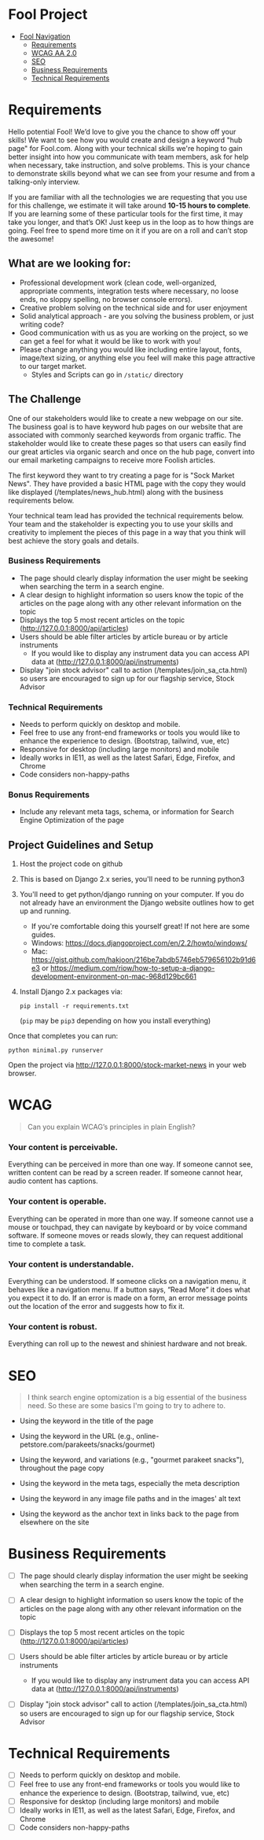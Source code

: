 # Fool Project

<!-- TOC -->

- [Fool Navigation](#fool-project)
    - [Requirements](#requirements)
    - [WCAG AA 2.0](#wcag)
    - [SEO](#seo)
    - [Business Requirements](#business-requirements)
    - [Technical Requirements](technical-requirements)
<!-- /TOC -->

# Requirements

Hello potential Fool!  We’d love to give you the chance to show off your skills!  We want to see how you would create and design a keyword "hub page" for Fool.com.
Along with your technical skills we're hoping to gain better insight into how you communicate with team members, ask for help when necessary, take instruction, and solve problems.
This is your chance to demonstrate skills beyond what we can see from your resume and from a talking-only interview.

If you are familiar with all the technologies we are requesting that you use for this challenge, we estimate it will take around **10-15 hours to complete**.
If you are learning some of these particular tools for the first time, it may take you longer, and that’s OK!
Just keep us in the loop as to how things are going.  Feel free to spend more time on it if you are on a roll and can’t stop the awesome!



## What are we looking for:
* Professional development work (clean code, well-organized, appropriate comments, integration tests where necessary, no loose ends, no sloppy spelling, no browser console errors).
* Creative problem solving on the technical side and for user enjoyment
* Solid analytical approach - are you solving the business problem, or just writing code?
* Good communication with us as you are working on the project, so we can get a feel for what it would be like to work with you!
* Please change anything you would like including entire layout, fonts, image/text sizing, or anything else you feel will make this page attractive to our target market.
  - Styles and Scripts can go in `/static/` directory



## The Challenge
One of our stakeholders would like to create a new webpage on our site. The business goal is to have keyword hub pages on our website that are associated with commonly searched keywords from organic traffic.
The stakeholder would like to create these pages so that users can easily find our great articles via organic search and once on the hub page, convert into our email marketing campaigns to receive more Foolish articles.

The first keyword they want to try creating a page for is "Sock Market News".
They have provided a basic HTML page with the copy they would like displayed (/templates/news_hub.html) along with the business requirements below.

Your technical team lead has provided the technical requirements below.
Your team and the stakeholder is expecting you to use your skills and creativity to implement the pieces of this page in a way that you think will best achieve the story goals and details.



### Business Requirements
* The page should clearly display information the user might be seeking when searching the term in a search engine.
* A clear design to highlight information so users know the topic of the articles on the page along with any other relevant information on the topic
* Displays the top 5 most recent articles on the topic (http://127.0.0.1:8000/api/articles)
* Users should be able filter articles by article bureau or by article instruments
  - If you would like to display any instrument data you can access API data at (http://127.0.0.1:8000/api/instruments)
* Display "join stock advisor" call to action (/templates/join_sa_cta.html) so users are encouraged to sign up for our flagship service, Stock Advisor



### Technical Requirements
* Needs to perform quickly on desktop and mobile.
* Feel free to use any front-end frameworks or tools you would like to enhance the experience to design. (Bootstrap, tailwind, vue, etc)
* Responsive for desktop (including large monitors) and mobile
* Ideally works in IE11, as well as the latest Safari, Edge, Firefox, and Chrome
* Code considers non-happy-paths


### Bonus Requirements
* Include any relevant meta tags, schema, or information for Search Engine Optimization of the page


## Project Guidelines and Setup
1. Host the project code on github
1. This is based on Django 2.x series, you'll need to be running python3
1. You'll need to get python/django running on your computer. If you do not already have an environment the Django website outlines how to get up and running.
    * If you're comfortable doing this yourself great! If not here are some guides.
    * Windows: https://docs.djangoproject.com/en/2.2/howto/windows/
    * Mac: https://gist.github.com/hakjoon/216be7abdb5746eb579656102b91d6e3 or https://medium.com/riow/how-to-setup-a-django-development-environment-on-mac-968d129bc661
1. Install Django 2.x packages via:

   ```pip install -r requirements.txt```

    (`pip` may be `pip3` depending on how you install everything)

Once that completes you can run:

```
python minimal.py runserver
```

Open the project via http://127.0.0.1:8000/stock-market-news in your web browser.



# WCAG

> Can you explain WCAG’s principles in plain English?

### Your content is perceivable. <br>
Everything can be perceived in more than one way. If someone cannot see, written content can be read by a screen reader. If someone cannot hear, audio content has captions.

### Your content is operable. <br>
Everything can be operated in more than one way. If someone cannot use a mouse or touchpad, they can navigate by keyboard or by voice command software. If someone moves or reads slowly, they can request additional time to complete a task.

### Your content is understandable. <br>
Everything can be understood. If someone clicks on a navigation menu, it behaves like a navigation menu. If a button says, “Read More” it does what you expect it to do. If an error is made on a form, an error message points out the location of the error and suggests how to fix it.

### Your content is robust. <br>
Everything can roll up to the newest and shiniest hardware and not break.

# SEO

> I think search engine optomization is a big essential of the business need. So these are some basics I'm going to try to adhere to.

* Using the keyword in the title of the page<br>

* Using the keyword in the URL (e.g., online-petstore.com/parakeets/snacks/gourmet)<br>

* Using the keyword, and variations (e.g., "gourmet parakeet snacks"), throughout the page copy<br>

* Using the keyword in the meta tags, especially the meta description<br>

* Using the keyword in any image file paths and in the images' alt text<br>

* Using the keyword as the anchor text in links back to the page from elsewhere on the site<br>

# Business Requirements
- [ ] The page should clearly display information the user might be seeking when searching the term in a search engine.
- [ ] A clear design to highlight information so users know the topic of the articles on the page along with any other relevant information on the topic
- [ ] Displays the top 5 most recent articles on the topic (http://127.0.0.1:8000/api/articles)
- [ ] Users should be able filter articles by article bureau or by article instruments
  - If you would like to display any instrument data you can access API data at (http://127.0.0.1:8000/api/instruments)
- [ ] Display "join stock advisor" call to action (/templates/join_sa_cta.html) so users are encouraged to sign up for our flagship service, Stock Advisor



# Technical Requirements
- [ ] Needs to perform quickly on desktop and mobile.
- [ ] Feel free to use any front-end frameworks or tools you would like to enhance the experience to design. (Bootstrap, tailwind, vue, etc)
- [ ] Responsive for desktop (including large monitors) and mobile
- [ ] Ideally works in IE11, as well as the latest Safari, Edge, Firefox, and Chrome
- [ ] Code considers non-happy-paths
